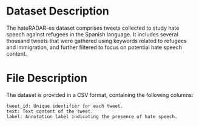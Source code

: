# Dataset Description

The hateRADAR-es dataset comprises tweets collected to study hate speech against refugees in the Spanish language. It includes several thousand tweets that were gathered using keywords related to refugees and immigration, and further filtered to focus on potential hate speech content.

# File Description

The dataset is provided in a CSV format, containing the following columns:

    tweet_id: Unique identifier for each tweet.
    text: Text content of the tweet.
    label: Annotation label indicating the presence of hate speech.
